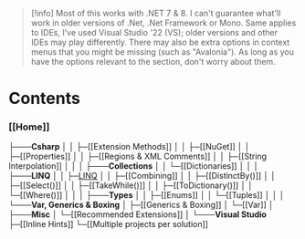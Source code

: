 > [!info] 
> Most of this works with .NET 7 & 8. I can't guarantee what'll work in older versions of .Net, .Net Framework or Mono. Same applies to IDEs, I’ve used Visual Studio '22 (VS); older versions and other IDEs may play differently.
> There may also be extra options in context menus that you might be missing (such as "Avalonia"). As long as you have the options relevant to the section, don't worry about them.
# Contents
### [[Home]]
├───**Csharp**
│      │   ├─[[Extension Methods]]
│      │   ├─[[NuGet]]
│      │   ├─[[Properties]]
│      │   ├─[[Regions & XML Comments]]
│      │   ├─[[String Interpolation]]
│      │
│      ├───**Collections**
│      │       └─[[Dictionaries]]
│      │
│      ├───**LINQ**
│      │       ├─[LINQ](_LINQ)
│      │       ├─[[Combining]]
│      │       ├─[[DistinctBy()]]
│      │       ├─[[Select()]]
│      │       ├─[[TakeWhile()]]
│      │       ├─[[ToDictionary()]]
│      │       └─[[Where()]]
│      │
│      ├───**Types**
│      │       ├─[[Enums]]
│      │       └─[[Tuples]]
│      │
│      └───**Var, Generics & Boxing**
│             ├─[[Generics & Boxing]]
│             └─[[Var]]
│
├───**Misc**
│		 └─[[Recommended Extensions]]
│
└───**Visual Studio**
		├─[[Inline Hints]]
        └─[[Multiple projects per solution]]

